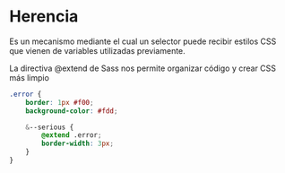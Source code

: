 # Herencia
Es un mecanismo mediante el cual un selector puede recibir estilos CSS que vienen de variables utilizadas previamente.

La directiva @extend de Sass nos permite organizar código y crear CSS más limpio

```css
.error {
    border: 1px #f00;
    background-color: #fdd;

    &--serious {
        @extend .error;
        border-width: 3px;
    }
}
```